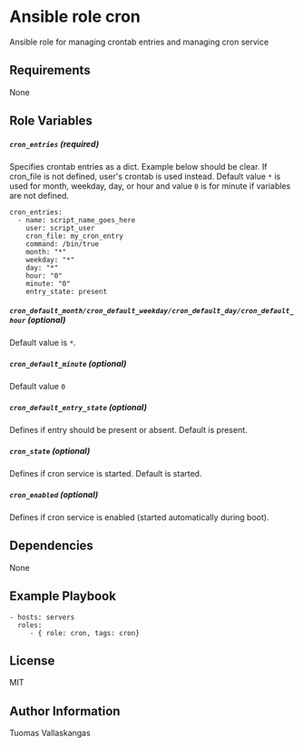 Ansible role cron
=========

Ansible role for managing crontab entries and managing cron service

Requirements
------------

None

Role Variables
--------------

##### `cron_entries` (required)

Specifies crontab entries as a dict. Example below should be clear.
If cron_file is not defined, user's crontab is used instead.
Default value `*` is used for month, weekday, day, or hour and value `0` is for minute if variables are not defined.

```
cron_entries:
  - name: script_name_goes_here
    user: script_user
    cron_file: my_cron_entry
    command: /bin/true
    month: "*"
    weekday: "*"
    day: "*"
    hour: "0"
    minute: "0"
    entry_state: present
```
##### `cron_default_month/cron_default_weekday/cron_default_day/cron_default_hour` (optional)

Default value is `*`.

##### `cron_default_minute` (optional)

Default value `0`

##### `cron_default_entry_state` (optional)

Defines if entry should be present or absent. Default is present.

##### `cron_state` (optional)

Defines if cron service is started. Default is started.

##### `cron_enabled` (optional)

Defines if cron service is enabled (started automatically during boot).



Dependencies
------------

None

Example Playbook
----------------

    - hosts: servers
      roles:
         - { role: cron, tags: cron}

License
-------

MIT


Author Information
------------------

Tuomas Vallaskangas
